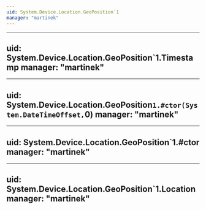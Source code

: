 ```yaml
---
uid: System.Device.Location.GeoPosition`1
manager: "martinek"
---
```


---
uid: System.Device.Location.GeoPosition`1.Timestamp
manager: "martinek"
---

---
uid: System.Device.Location.GeoPosition`1.#ctor(System.DateTimeOffset,`0)
manager: "martinek"
---

---
uid: System.Device.Location.GeoPosition`1.#ctor
manager: "martinek"
---

---
uid: System.Device.Location.GeoPosition`1.Location
manager: "martinek"
---
